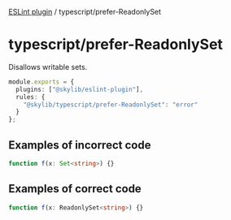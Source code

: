 [ESLint plugin](https://ilyub.github.io/eslint-plugin/) / typescript/prefer-ReadonlySet

# typescript/prefer-ReadonlySet

Disallows writable sets.

```ts
module.exports = {
  plugins: ["@skylib/eslint-plugin"],
  rules: {
    "@skylib/typescript/prefer-ReadonlySet": "error"
  }
};
```

## Examples of incorrect code

```ts
function f(x: Set<string>) {}
```

## Examples of correct code

```ts
function f(x: ReadonlySet<string>) {}
```